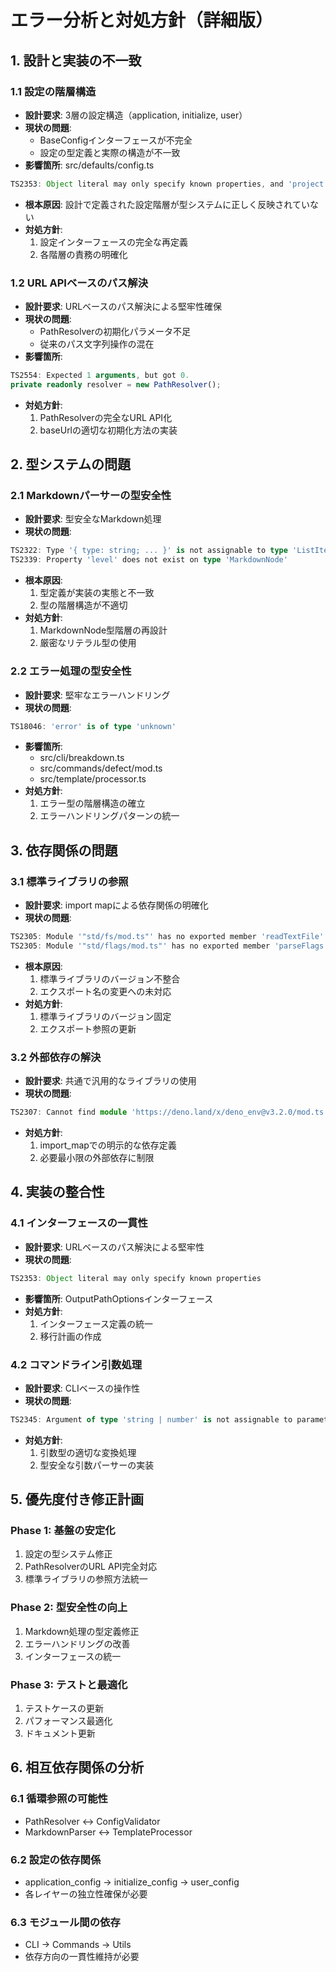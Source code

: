 # エラー分析と対処方針（詳細版）

## 1. 設計と実装の不一致

### 1.1 設定の階層構造
- **設計要求**: 3層の設定構造（application, initialize, user）
- **現状の問題**:
  - BaseConfigインターフェースが不完全
  - 設定の型定義と実際の構造が不一致
- **影響箇所**: src/defaults/config.ts
```typescript
TS2353: Object literal may only specify known properties, and 'project' does not exist in type 'BaseConfig'.
```
- **根本原因**: 設計で定義された設定階層が型システムに正しく反映されていない
- **対処方針**:
  1. 設定インターフェースの完全な再定義
  2. 各階層の責務の明確化

### 1.2 URL APIベースのパス解決
- **設計要求**: URLベースのパス解決による堅牢性確保
- **現状の問題**:
  - PathResolverの初期化パラメータ不足
  - 従来のパス文字列操作の混在
- **影響箇所**:
```typescript
TS2554: Expected 1 arguments, but got 0.
private readonly resolver = new PathResolver();
```
- **対処方針**:
  1. PathResolverの完全なURL API化
  2. baseUrlの適切な初期化方法の実装

## 2. 型システムの問題

### 2.1 Markdownパーサーの型安全性
- **設計要求**: 型安全なMarkdown処理
- **現状の問題**:
```typescript
TS2322: Type '{ type: string; ... }' is not assignable to type 'ListItemNode'
TS2339: Property 'level' does not exist on type 'MarkdownNode'
```
- **根本原因**: 
  1. 型定義が実装の実態と不一致
  2. 型の階層構造が不適切
- **対処方針**:
  1. MarkdownNode型階層の再設計
  2. 厳密なリテラル型の使用

### 2.2 エラー処理の型安全性
- **設計要求**: 堅牢なエラーハンドリング
- **現状の問題**:
```typescript
TS18046: 'error' is of type 'unknown'
```
- **影響箇所**:
  - src/cli/breakdown.ts
  - src/commands/defect/mod.ts
  - src/template/processor.ts
- **対処方針**:
  1. エラー型の階層構造の確立
  2. エラーハンドリングパターンの統一

## 3. 依存関係の問題

### 3.1 標準ライブラリの参照
- **設計要求**: import mapによる依存関係の明確化
- **現状の問題**:
```typescript
TS2305: Module '"std/fs/mod.ts"' has no exported member 'readTextFile'
TS2305: Module '"std/flags/mod.ts"' has no exported member 'parseFlags'
```
- **根本原因**: 
  1. 標準ライブラリのバージョン不整合
  2. エクスポート名の変更への未対応
- **対処方針**:
  1. 標準ライブラリのバージョン固定
  2. エクスポート参照の更新

### 3.2 外部依存の解決
- **設計要求**: 共通で汎用的なライブラリの使用
- **現状の問題**:
```typescript
TS2307: Cannot find module 'https://deno.land/x/deno_env@v3.2.0/mod.ts'
```
- **対処方針**:
  1. import_mapでの明示的な依存定義
  2. 必要最小限の外部依存に制限

## 4. 実装の整合性

### 4.1 インターフェースの一貫性
- **設計要求**: URLベースのパス解決による堅牢性
- **現状の問題**:
```typescript
TS2353: Object literal may only specify known properties
```
- **影響箇所**: OutputPathOptionsインターフェース
- **対処方針**:
  1. インターフェース定義の統一
  2. 移行計画の作成

### 4.2 コマンドライン引数処理
- **設計要求**: CLIベースの操作性
- **現状の問題**:
```typescript
TS2345: Argument of type 'string | number' is not assignable to parameter of type 'string'
```
- **対処方針**:
  1. 引数型の適切な変換処理
  2. 型安全な引数パーサーの実装

## 5. 優先度付き修正計画

### Phase 1: 基盤の安定化
1. 設定の型システム修正
2. PathResolverのURL API完全対応
3. 標準ライブラリの参照方法統一

### Phase 2: 型安全性の向上
1. Markdown処理の型定義修正
2. エラーハンドリングの改善
3. インターフェースの統一

### Phase 3: テストと最適化
1. テストケースの更新
2. パフォーマンス最適化
3. ドキュメント更新

## 6. 相互依存関係の分析

### 6.1 循環参照の可能性
- PathResolver ↔ ConfigValidator
- MarkdownParser ↔ TemplateProcessor

### 6.2 設定の依存関係
- application_config → initialize_config → user_config
- 各レイヤーの独立性確保が必要

### 6.3 モジュール間の依存
- CLI → Commands → Utils
- 依存方向の一貫性維持が必要 